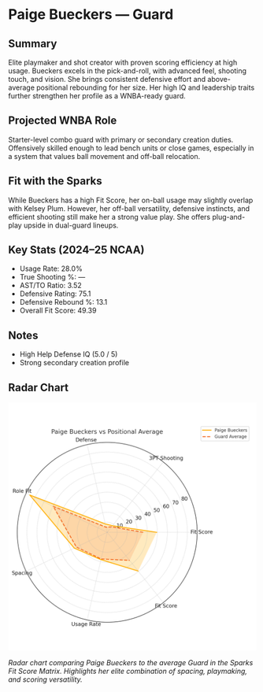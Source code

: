 # Paige Bueckers — Guard

## Summary

Elite playmaker and shot creator with proven scoring efficiency at high usage. Bueckers excels in the pick-and-roll, with advanced feel, shooting touch, and vision. She brings consistent defensive effort and above-average positional rebounding for her size. Her high IQ and leadership traits further strengthen her profile as a WNBA-ready guard.

## Projected WNBA Role

Starter-level combo guard with primary or secondary creation duties. Offensively skilled enough to lead bench units or close games, especially in a system that values ball movement and off-ball relocation.

## Fit with the Sparks

While Bueckers has a high Fit Score, her on-ball usage may slightly overlap with Kelsey Plum. However, her off-ball versatility, defensive instincts, and efficient shooting still make her a strong value play. She offers plug-and-play upside in dual-guard lineups.

## Key Stats (2024–25 NCAA)

- Usage Rate: 28.0%  
- True Shooting %: —  
- AST/TO Ratio: 3.52  
- Defensive Rating: 75.1  
- Defensive Rebound %: 13.1  
- Overall Fit Score: 49.39

## Notes

- High Help Defense IQ (5.0 / 5)  
- Strong secondary creation profile

## Radar Chart

![Radar Chart](https://github.com/mathwanheda/wnba-analytics-capstone/raw/fccf44e8823c45c504096bb45eafb4fa85fc358e/sparks-fit-score/images/paige_bueckers_radar_chart.png)

*Radar chart comparing Paige Bueckers to the average Guard in the Sparks Fit Score Matrix. Highlights her elite combination of spacing, playmaking, and scoring versatility.*

